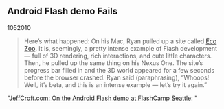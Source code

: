 <article><h2>Android Flash demo Fails</h2><time><span class="day">10</span><span class="month">5</span><span class="year">2010</span></time><blockquote><p>Here’s what happened: On his Mac, Ryan pulled up a site called <a href="http://ecodazoo.com/">Eco Zoo</a>. It is, seemingly, a pretty intense example of Flash development — full of 3D rendering, rich interactions, and cute little characters. Then, he pulled up the same thing on his Nexus One. The site’s progress bar filled in and the 3D world appeared for a few seconds before the browser crashed. Ryan said (paraphrasing), “Whoops! Well, it’s beta, and this is an intense example — let’s try it again.”</p></blockquote><p>"<a href="http://jeffcroft.com/blog/2010/may/08/android-flash-demo-flashcamp-seattle/">JeffCroft.com: On the Android Flash demo at FlashCamp Seattle</a>: "</p><p> </p></article>